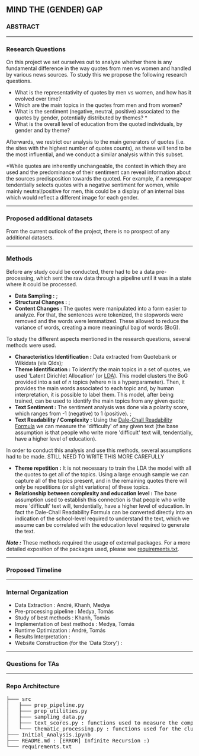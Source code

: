 ## MIND THE (GENDER) GAP

### ABSTRACT

---

### Research Questions

On this project we set ourselves out to analyze whether there is any fundamental difference in the way quotes from men vs women and handled by various news sources. To study this we propose the following research questions.

- What is the representativity of quotes by men vs women, and how has it evolved over time?
- Which are the main topics in the quotes from men and from women?
- What is the sentiment (negative, neutral, positive) associated to the quotes by gender, potentially distributed by themes? *
- What is the overall level of education from the quoted individuals, by gender and by theme?

Afterwards, we restrict our analysis to the main generators of quotes (i.e. the sites with the highest number of quotes counts), as these will tend to be the most influential, and we conduct a similar analysis within this subset.

\*While quotes are inherently unchangeable, the context in which they are used and the predominance of their sentiment can reveal information about the sources predisposition towards the quoted. For example, if a newspaper tendentially selects quotes with a negative sentiment for women, while mainly neutral/positive for men, this could be a display of an internal bias which would reflect a different image for each gender.

---

### Proposed additional datasets

From the current outlook of the project, there is no prospect of any additional datasets.

---

### Methods

Before any study could be conducted, there had to be a data pre-processing, which sent the raw data through a pipeline until it was in a state where it could be processed.
- **Data Sampling :** ;
- **Structural Changes :** ;
- **Content Changes :** The quotes were manipulated into a form easier to analyze. For that, the sentences were tokenized, the stopwords were removed and the words were lemmatized. These allowed to reduce the variance of words, creating a more meaningful bag of words (BoG).

To study the different aspects mentioned in the research questions, several methods were used.

- **Characteristics Identification :** Data extracted from Quotebank or Wikidata (via QIds);
- **Theme Identification :** To identify the main topics in a set of quotes, we used 'Latent Dirichlet Allocation' (or [LDA](https://en.wikipedia.org/wiki/Latent_Dirichlet_allocation)). This model clusters the BoG provided into a set of *n* topics (where *n* is a hyperparameter). Then, it provides the main words associated to each topic and, by human interpretation, it is possible to label them. This model, after being trained, can be used to identify the main topics from any given quote;
- **Text Sentiment :** The sentiment analysis was done via a polarity score, which ranges from -1 (negative) to 1 (positive). ;
- **Text Readability / Complexity :** Using the [Dale-Chall Readability Formula](https://en.wikipedia.org/wiki/Dale%E2%80%93Chall_readability_formula) we can measure the 'difficulty' of any given text (the base assumption is that people who write more 'difficult' text will, tendentially, have a higher level of education).

In order to conduct this analysis and use this methods, several assumptions had to be made. STILL NEED TO WRITE THIS MORE CAREFULLY

- **Theme repetition :** It is not necessary to train the LDA the model with all the quotes to get all of the topics. Using a large enough sample we can capture all of the topics present, and in the remaining quotes there will only be repetitions (or slight variations) of these topics.
- **Relationship between complexity and education level :** The base assumption used to establish this connection is that people who write more 'difficult' text will, tendentially, have a higher level of education. In fact the Dale-Chall Readability Formula can be converted directly into an indication of the school-level required to understand the text, which we assume can be correlated with the education level required to generate the text.

**_Note :_** These methods required the usage of external packages. For a more detailed exposition of the packages used, please see [requirements.txt](https://github.com/epfl-ada/ada-2021-project-madam/blob/main/requirements.txt).

---

### Proposed Timeline

---

### Internal Organization

- Data Extraction : André, Khanh, Medya
- Pre-processing pipeline : Medya, Tomás
- Study of best methods : Khanh, Tomás
- Implementation of best methods : Medya, Tomás
- Runtime Optimization : André, Tomás
- Results Interpretation : 
- Website Construction (for the 'Data Story') : 

---

### Questions for TAs

---

### Repo Architecture
<pre>
├─── src
│   ├─── prep_pipeline.py
│   ├─── prep_utilities.py
│   ├─── sampling_data.py
│   ├─── text_scores.py : functions used to measure the complexity of the quotes
│   └─── thematic_processing.py : functions used for the clustering of quotes by topics
├─── Initial_Analysis.ipynb
├─── README.md : [ERROR] Infinite Recursion :)
└─── requirements.txt
</pre>
